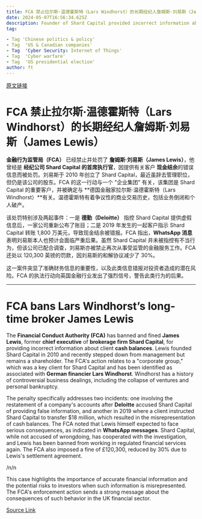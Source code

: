```yaml
---
title: FCA 禁止拉尔斯·温德霍斯特（Lars Windhorst）的长期经纪人詹姆斯·刘易斯（James Lewis）
date: 2024-05-07T16:56:34.625Z
description: Founder of Shard Capital provided incorrect information about clients’ cash balances
tag: 

- Tag 'Chinese politics & policy'
- Tag  'US & Canadian companies'
- Tag  'Cyber Security: Internet of Things'
- Tag  'Cyber warfare'
- Tag  'US presidential election'
author: ft
---
```


[原文链接](https://ft.com/content/801e5e9d-1d5e-43cc-8f13-ea666cd7d101)

# **FCA** 禁止拉尔斯·温德霍斯特（Lars Windhorst）的长期经纪人詹姆斯·刘易斯（James Lewis）

**金融行为监管局（FCA）** 已经禁止并处罚了 **詹姆斯·刘易斯（James Lewis）**，他曾经是 **经纪公司 Shard Capital 的首席执行官**，因提供有关客户 **现金结余**的错误信息而被处罚。刘易斯于 2010 年创立了 Shard Capital，最近虽辞去管理职位，但仍是该公司的股东。FCA 的这一行动与一个 "企业集团" 有关，该集团是 Shard Capital 的重要客户，并被确定与 **德国金融家拉尔斯·温德霍斯特（Lars Windhorst）**有关。温德霍斯特有着争议性的商业交易历史，包括业务倒闭和个人破产。

该处罚特别涉及两起事件：一是 **德勤（Deloitte）** 指控 Shard Capital 提供虚假信息后，一家公司重新公布了账目；二是 2019 年发生的一起客户指示 Shard Capital 转账 1,800 万美元，导致现金结余被错报。FCA 指出，**WhatsApp 消息**表明刘易斯本人也预计会面临严重后果。虽然 Shard Capital 并未被指控有不当行为，但该公司已配合调查，刘易斯亦被禁止再次从事受监管的金融服务工作。FCA 还处以 120,300 英镑的罚款，因刘易斯的和解协议减少了 30%。

这一案件突显了准确财务信息的重要性，以及此类信息错报对投资者造成的潜在风险。FCA 的执法行动向英国金融行业发出了强烈信号，警告此类行为的后果。

---

# FCA bans Lars Windhorst’s long-time broker James Lewis 

The **Financial Conduct Authority (FCA)** has banned and fined **James Lewis**, former **chief executive** of **brokerage firm Shard Capital**, for providing incorrect information about client **cash balances**. Lewis founded Shard Capital in 2010 and recently stepped down from management but remains a shareholder. The FCA's action relates to a "corporate group," which was a key client for Shard Capital and has been identified as associated with **German financier Lars Windhorst**. Windhorst has a history of controversial business dealings, including the collapse of ventures and personal bankruptcy. 

The penalty specifically addresses two incidents: one involving the restatement of a company's accounts after **Deloitte** accused Shard Capital of providing false information, and another in 2019 where a client instructed Shard Capital to transfer $18 million, which resulted in the misrepresentation of cash balances. The FCA noted that Lewis himself expected to face serious consequences, as indicated in **WhatsApp messages**. Shard Capital, while not accused of wrongdoing, has cooperated with the investigation, and Lewis has been banned from working in regulated financial services again. The FCA also imposed a fine of £120,300, reduced by 30% due to Lewis's settlement agreement. 

/n/n

This case highlights the importance of accurate financial information and the potential risks to investors when such information is misrepresented. The FCA's enforcement action sends a strong message about the consequences of such behavior in the UK financial sector.

[Source Link](https://ft.com/content/801e5e9d-1d5e-43cc-8f13-ea666cd7d101)

